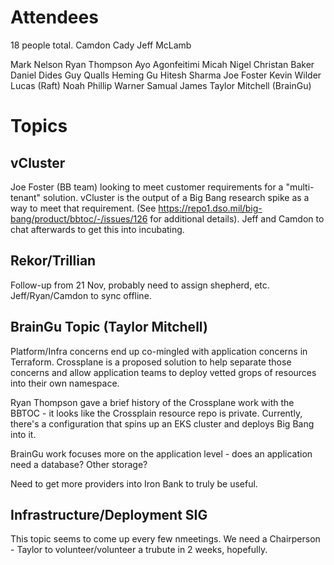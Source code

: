 # Attendees
18 people total.
Camdon Cady
Jeff McLamb

Mark Nelson
Ryan Thompson
Ayo Agonfeitimi
Micah Nigel
Christan Baker
Daniel Dides
Guy Qualls
Heming Gu
Hitesh Sharma
Joe Foster
Kevin Wilder
Lucas (Raft)
Noah
Phillip Warner
Samual James
Taylor Mitchell (BrainGu)

# Topics
## vCluster
Joe Foster (BB team) looking to meet customer requirements for a "multi-tenant" solution. vCluster is the output of a Big Bang research spike as a way to meet that requirement. (See https://repo1.dso.mil/big-bang/product/bbtoc/-/issues/126 for additional details). Jeff and Camdon to chat afterwards to get this into incubating.

## Rekor/Trillian
Follow-up from 21 Nov, probably need to assign shepherd, etc. Jeff/Ryan/Camdon to sync offline.

## BrainGu Topic (Taylor Mitchell)
Platform/Infra concerns end up co-mingled with application concerns in Terraform. Crossplane is a proposed solution to help separate those concerns and allow application teams to deploy vetted grops of resources into their own namespace.

Ryan Thompson gave a brief history of the Crossplane work with the BBTOC - it looks like the Crossplain resource repo is private. Currently, there's a configuration that spins up an EKS cluster and deploys Big Bang into it.

BrainGu work focuses more on the application level - does an application need a database? Other storage?

Need to get more providers into Iron Bank to truly be useful.

## Infrastructure/Deployment SIG
This topic seems to come up every few nmeetings. We need a Chairperson - Taylor to volunteer/volunteer a trubute in 2 weeks, hopefully.